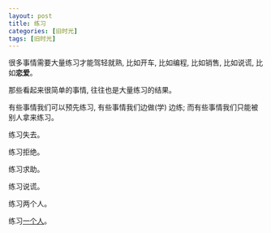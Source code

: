 ```yaml
---
layout: post
title: 练习
categories: [旧时光]
tags: [旧时光]
---
```


很多事情需要大量练习才能驾轻就熟, 比如开车, 比如编程, 比如销售, 比如说谎, 比如**恋爱**。

那些看起来很简单的事情, 往往也是大量练习的结果。

有些事情我们可以预先练习, 有些事情我们边做(学) 边练; 而有些事情我们只能被别人拿来练习。

练习失去。

练习拒绝。

练习求助。

练习说谎。

练习两个人。

练习[一个人]()。

